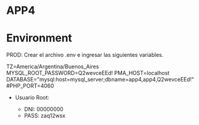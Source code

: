 # APP4

# Environment

PROD: Crear el archivo .env e ingresar las siguientes variables.

TZ=America/Argentina/Buenos_Aires
MYSQL_ROOT_PASSWORD=Q2wevceEEd!
PMA_HOST=localhost
DATABASE="mysql:host=mysql_server;dbname=app4,app4,Q2wevceEEd!"
#PHP_PORT=4060

- Usuario Root:

    - DNI: 00000000
    - PASS: zaq12wsx